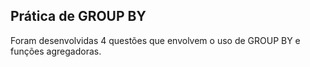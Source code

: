 ## Prática de GROUP BY 

Foram desenvolvidas 4 questões que envolvem o uso de GROUP BY e funções agregadoras.